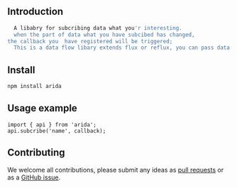 ## Introduction
 ```bash
   A libabry for subcribing data what you'r interesting. 
   when the part of data what you have subcibed has changed,
 the callback you  have registered will be triggered;
   This is a data flow libary extends flux or reflux, you can pass data from compontents to its children or sibings. 
```
## Install

```bash
npm install arida
```

## Usage example

``` api
import { api } from 'arida';
api.subcribe('name', callback);
```


## Contributing

We welcome all contributions, please submit any ideas as [pull requests](https://github.com/azl397985856/arida/pulls) or as a [GitHub issue](https://github.com/azl397985856/arida/issues).
